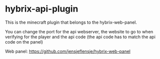 # hybrix-api-plugin
This is the minecraft plugin that belongs to the hybrix-web-panel.

You can change the port for the api webserver, the website to go to when verifying for the player and the api code (the api code has to match the api code on the panel)


Web panel: https://github.com/jensjeflensje/hybrix-web-panel
